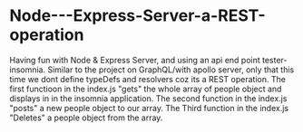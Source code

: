 # Node---Express-Server-a-REST-operation

Having fun with Node & Express Server, and using an api end point tester-insomnia.
Similar to the project on GraphQL/with apollo server, only that this time we dont define typeDefs and resolvers coz its a REST operation.
The first functioon in the index.js "gets" the whole array of people object and displays in in the insomnia application.
The second function in the index.js "posts" a new people object to our array.
The Third function in the index.js "Deletes" a people object from the array.
